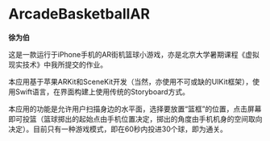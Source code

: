 # ArcadeBasketballAR

**徐为伯**

这是一款运行于iPhone手机的AR街机篮球小游戏，亦是北京大学暑期课程《虚拟现实技术》中我所提交的作业。

本应用基于苹果ARKit和SceneKit开发（当然，亦使用不可或缺的UIKit框架），使用Swift语言，在界面构建上使用传统的Storyboard方式。

本应用的功能是允许用户扫描身边的水平面，选择要放置“篮框”的位置，点击屏幕即可投篮（篮球掷出的起始点由手机位置决定，掷出的角度由手机机身的空间取向决定）。目前只有一种游戏模式，即在60秒内投进30个球，即为通关。

